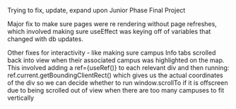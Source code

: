 Trying to fix, update, expand upon Junior Phase Final Project

Major fix to make sure pages were re rendering without page refreshes, which involved making sure useEffect was keying off of variables that changed with db updates.

Other fixes for interactivity - like making sure campus Info tabs scrolled back into view when their associated campus was highlighted on the map.  This involved adding a ref={useRef()} to each relevant div and then running: ref.current.getBoundingClientRect() which gives us the actual coordinates of the div so we can decide whether to run window.scrollTo if it is offscreen due to being scrolled out of view when there are too many campuses to fit vertically


